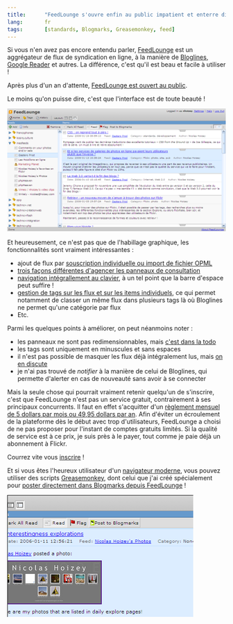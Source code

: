 ```yaml
---
title:      "FeedLounge s'ouvre enfin au public impatient et enterre directement ses concurrents"
lang:       fr
tags:       [standards, Blogmarks, Greasemonkey, feed]
---
```


Si vous n'en avez pas encore entendu parler, [FeedLounge](http://feedlounge.com/) est un aggrégateur de flux de syndication en ligne, à la manière de [Bloglines](http://www.bloglines.com/), [Google Reader](http://reader.google.com/) et autres. La différence, c'est qu'il est beau et facile à utiliser !

Après plus d'un an d'attente, [FeedLounge est ouvert au public](http://feedlounge.com/blog/2006/01/16/public-release/).

Le moins qu'on puisse dire, c'est que l'interface est de toute beauté !

![](feedlounge.png "FeedLounge")

Et heureusement, ce n'est pas que de l'habillage graphique, les fonctionnalités sont vraiment intéressantes :

- ajout de flux par [souscription individuelle ou import de fichier OPML](http://feedlounge.com/support/tutorial/subscribe/?pagename=support/faq/tutorial/subscribe/&page=)
- [trois façons différentes d'agencer les panneaux de consultation](http://feedlounge.com/support/tutorial/read/?pagename=support/faq/tutorial/read/&page=)
- [navigation intégrallement au clavier](http://feedlounge.com/support/faq/feedlounge/keyboard-shortcuts/), à un tel point que la barre d'espace peut suffire !
- [gestion de tags sur les flux et sur les items individuels](http://feedlounge.com/support/tutorial/tags/?pagename=support/faq/tutorial/tags/&page=), ce qui permet notamment de classer un même flux dans plusieurs tags là où Bloglines ne permet qu'une catégorie par flux
- Etc.

Parmi les quelques points à améliorer, on peut néanmoins noter :

- les panneaux ne sont pas redimensionnables, mais [c'est dans la todo](http://forums.feedlounge.com/viewtopic.php?id=23)
- les tags sont uniquement en minuscules et sans espaces
- il n'est pas possible de masquer les flux déjà intégralement lus, mais [on en discute](http://forums.feedlounge.com/viewtopic.php?id=356)
- je n'ai pas trouvé de *notifier* à la manière de celui de Bloglines, qui permette d'alerter en cas de nouveauté sans avoir à se connecter

Mais la seule chose qui pourrait vraiment retenir quelqu'un de s'inscrire, c'est que FeedLounge n'est pas un service gratuit, contrairement à ses principaux concurrents. Il faut en effet s'acquitter d'un [règlement mensuel de 5 dollars par mois ou 49,95 dollars par an](http://feedlounge.com/blog/2006/01/09/pricing-payments/).
Afin d'éviter un écroulement de la plateforme dès le début avec trop d'utilisateurs, FeedLounge a choisi de ne pas proposer pour l'instant de comptes gratuits limités. Si la qualité de service est à ce prix, je suis près à le payer, tout comme je paie déjà un abonnement à Flickr.

Courrez vite vous [inscrire](http://feedlounge.com/register/) !

Et si vous êtes l'heureux utilisateur d'un [navigateur moderne](http://www.mozilla.org/), vous pouvez utiliser des scripts [Greasemonkey](mot71), dont celui que j'ai créé spécialement pour [poster directement dans Blogmarks depuis FeedLounge](http://userscripts.org/scripts/show/2662) !

![](FeedLounge2Blogmarks_screenshot.png)
